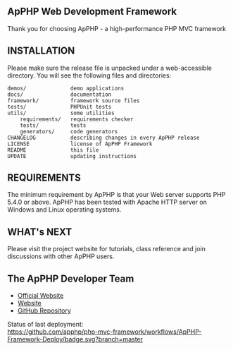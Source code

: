 ApPHP Web Development Framework
---------------------------------------------------------------------------

Thank you for choosing ApPHP - a high-performance PHP MVC framework

INSTALLATION
---------------------------------------------------------------------------
Please make sure the release file is unpacked under a web-accessible directory.
You will see the following files and directories:

    demos/              demo applications
    docs/               documentation
    framework/          framework source files
    tests/              PHPUnit tests
    utils/              some utilities
        requirements/   requirements checker
        tests/          tests
        generators/     code generators
    CHANGELOG           describing changes in every ApPHP release
    LICENSE             license of ApPHP Framework
    README              this file
    UPDATE              updating instructions

REQUIREMENTS
------------
The minimum requirement by ApPHP is that your Web server supports PHP 5.4.0 or
above. ApPHP has been tested with Apache HTTP server on Windows and Linux
operating systems.

WHAT's NEXT
------------
Please visit the project website for tutorials, class reference and join
discussions with other ApPHP users.

The ApPHP Developer Team
------------
- [Official Website](http://www.apphpframework.com)
- [Website](https://www.apphp.com/php-framework/)
- [GitHub Repository](https://github.com/apphp/php-mvc-framework)


Status of last deployment:  
https://github.com/apphp/php-mvc-framework/workflows/ApPHP-Framework-Deploy/badge.svg?branch=master